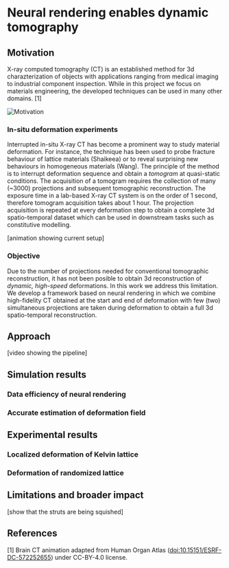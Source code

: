 # Neural rendering enables dynamic tomography

## Motivation

X-ray computed tomography (CT) is an established method for 3d charazterization of objects with applications ranging from medical imaging to industrial component inspection.
While in this project we focus on materials engineering, the developed techniques can be used in many other domains. [1]

![Motivation](https://github.com/Neural-Xray/nerfxray/blob/main/assets/motivation.gif?raw=true)

### In-situ deformation experiments

Interrupted in-situ X-ray CT has become a prominent way to study material deformation.
For instance, the technique has been used to probe fracture behaviour of lattice materials (Shaikeea) or to reveal surprising new behaviours in homogeneous materials (Wang).
The principle of the method is to interrupt deformation sequence and obtain a _tomogram_ at quasi-static conditions.
The acquisition of a tomogram requires the collection of many (~3000) projections and subsequent tomographic reconstruction.
The exposure time in a lab-based X-ray CT system is on the order of 1 second, therefore tomogram acquisition takes about 1 hour.
The projection acquisition is repeated at every deformation step to obtain a complete 3d spatio-temporal dataset which can be used in downstream tasks such as constitutive modelling.

[animation showing current setup]

### Objective

Due to the number of projections needed for conventional tomographic reconstruction, it has not been posible to obtain 3d reconstruction of _dynamic, high-speed_ deformations.
In this work we address this limitation.
We develop a framework based on neural rendering in which we combine high-fidelity CT obtained at the start and end of deformation with few (two) simultaneous projections are taken during deformation to obtain a full 3d spatio-temporal reconstruction.

## Approach

[video showing the pipeline]

## Simulation results

### Data efficiency of neural rendering

### Accurate estimation of deformation field

## Experimental results

### Localized deformation of Kelvin lattice

### Deformation of randomized lattice

## Limitations and broader impact

[show that the struts are being squished]

## References
[1] Brain CT animation adapted from Human Organ Atlas ([doi:10.15151/ESRF-DC-572252655](http://doi.org/10.15151/ESRF-DC-572252655)) under CC-BY-4.0 license.